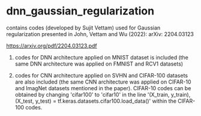 # dnn_gaussian_regularization

contains codes (developed by Sujit Vettam) used for Gaussian regularization presented in John, Vettam and Wu (2022): arXiv: 2204.03123

https://arxiv.org/pdf/2204.03123.pdf

1) codes for DNN architecture applied on MNIST dataset is included (the same DNN architecture was applied on FMNIST and RCV1 datasets)

2) codes for CNN architecture applied on SVHN and CIFAR-100 datasets are also included (the same CNN architecture was applied on CIFAR-10 and ImagNet datasets mentioned in the paper). CIFAR-10 codes can be obtained by changing 'cifar100' to 'cifar10' in the line '(X_train, y_train), (X_test, y_test) = tf.keras.datasets.cifar100.load_data()' within the CIFAR-100 codes.
